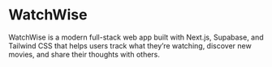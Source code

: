 # WatchWise
WatchWise is a modern full-stack web app built with Next.js, Supabase, and Tailwind CSS that helps users track what they’re watching, discover new movies, and share their thoughts with others.
